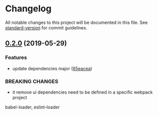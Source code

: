 # Changelog

All notable changes to this project will be documented in this file. See [standard-version](https://github.com/conventional-changelog/standard-version) for commit guidelines.

## [0.2.0](https://github.com/verdaccio/babel-preset/compare/v0.1.0...v0.2.0) (2019-05-29)


### Features

* update dependencies major ([65eacea](https://github.com/verdaccio/babel-preset/commit/65eacea))


### BREAKING CHANGES

* it remove ui dependencies need to be defined in a specific webpack project

babel-loader, eslint-loader
